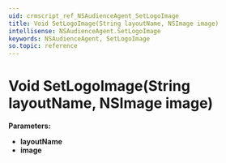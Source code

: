 ```yaml
---
uid: crmscript_ref_NSAudienceAgent_SetLogoImage
title: Void SetLogoImage(String layoutName, NSImage image)
intellisense: NSAudienceAgent.SetLogoImage
keywords: NSAudienceAgent, SetLogoImage
so.topic: reference
---
```


# Void SetLogoImage(String layoutName, NSImage image)

**Parameters:**
 - **layoutName** 
 - **image** 
